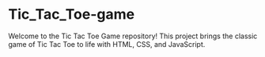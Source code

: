 # Tic_Tac_Toe-game
Welcome to the Tic Tac Toe Game repository! This project brings the classic game of Tic Tac Toe to life with HTML, CSS, and JavaScript. 
